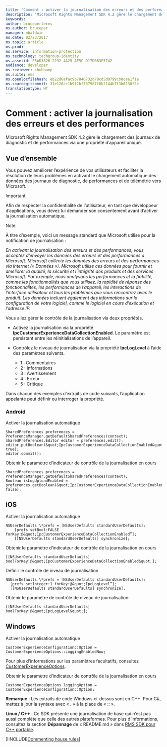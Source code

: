 ```yaml
---
title: "Comment : activer la journalisation des erreurs et des performances | Azure RMS"
description: "Microsoft Rights Management SDK 4.2 gère le chargement des journaux de diagnostic et de performances via une propriété d’appareil unique."
keywords: 
author: bruceperlerms
ms.author: bruceper
manager: mbaldwin
ms.date: 02/23/2017
ms.topic: article
ms.prod: 
ms.service: information-protection
ms.technology: techgroup-identity
ms.assetid: F5AD3826-2292-4A25-AF5C-D17D083F5742
audience: developer
ms.reviewer: shubhamp
ms.suite: ems
ms.openlocfilehash: eb22d6afac9b7846732d78cd5d0799cb8cae1f1a
ms.sourcegitcommit: 31e128cc1b917bf767987f0b2144b7f3b6288f2e
translationtype: HT
---
```

# <a name="how-to-enable-error-and-performance-logging"></a>Comment : activer la journalisation des erreurs et des performances
Microsoft Rights Management SDK 4.2 gère le chargement des journaux de diagnostic et de performances via une propriété d’appareil unique.

## <a name="overview"></a>Vue d’ensemble ##
Vous pouvez améliorer l’expérience de vos utilisateurs et faciliter la résolution de leurs problèmes en activant le chargement automatique des données des journaux de diagnostic, de performances et de télémétrie vers Microsoft. 

> [!IMPORTANT] 
> Afin de respecter la confidentialité de l’utilisateur, en tant que développeur d’applications, vous devez lui demander son consentement avant d’activer la journalisation automatique.

> [!NOTE]
> À titre d’exemple, voici un message standard que Microsoft utilise pour la notification de journalisation : 
>
> *En activant la journalisation des erreurs et des performances, vous acceptez d’envoyer les données des erreurs et des performances à Microsoft.  Microsoft collecte les données des erreurs et des performances via Internet (« Données »).  Microsoft utilise ces données pour fournir et améliorer la qualité, la sécurité et l’intégrité des produits et des services Microsoft.  Par exemple, nous analysons les performances et la fiabilité, comme les fonctionnalités que vous utilisez, la rapidité de réponse des fonctionnalités, les performances de l’appareil, les interactions de l’interface utilisateur et tous les problèmes que vous rencontrez avec le produit.  Les données incluent également des informations sur la configuration de votre logiciel, comme le logiciel en cours d’exécution et l’adresse IP.*  

Vous allez gérer le contrôle de la journalisation via deux propriétés.

-   Activez la journalisation via la propriété **IpcCustomerExperienceDataCollectionEnabled**. Le paramètre est persistant entre les réinitialisations de l’appareil.
-   Contrôlez le niveau de journalisation via la propriété **IpcLogLevel** à l’aide des paramètres suivants.

    * 1 : Commentaires
    * 2 : Informations
    * 3 : Avertissement
    * 4 : Erreur
    * 5 : Critique

Dans chacun des exemples d’extraits de code suivants, l’application appelante peut définir ou interroger la propriété.

### <a name="android"></a>Android ###
Activer la journalisation automatique

    SharedPreferences preferences = PreferenceManager.getDefaultSharedPreferences(context);
    SharedPreferences.Editor editor = preferences.edit();
    editor.putBoolean(&quot;IpcCustomerExperienceDataCollectionEnabled&quot;, true);
    editor.commit();

Obtenir le paramètre d’indicateur de contrôle de la journalisation en cours

    SharedPreferences preferences = PreferenceManager.getDefaultSharedPreferences(context);
    Boolean isLogUploadEnabled = preferences.getBoolean(&quot;IpcCustomerExperienceDataCollectionEnabled&quot;, false);

## <a name="ios"></a>iOS ##
Activer la journalisation automatique

    NSUserDefaults \*prefs = [NSUserDefaults standardUserDefaults];
        [prefs setBool:FALSE forKey:@&quot;IpcCustomerExperienceDataCollectionEnabled”];
        [[NSUserDefaults standardUserDefaults] synchronize];

Obtenir le paramètre d’indicateur de contrôle de la journalisation en cours

    [[NSUserDefaults standardUserDefaults] boolForKey:@&quot;IpcCustomerExperienceDataCollectionEnabled&quot;];

Définir le contrôle de niveau de journalisation

    NSUserDefaults \*prefs = [NSUserDefaults standardUserDefaults];
      [prefs setInteger:1 forKey:@&quot;IpcLogLevel”];
      [[NSUserDefaults standardUserDefaults] synchronize];

Obtenir le paramètre de contrôle de niveau de journalisation

    [[NSUserDefaults standardUserDefaults] boolForKey:@&quot;IpcLogLevel&quot;];
 

## <a name="windows"></a>Windows ##
Activer la journalisation automatique

    CustomerExperienceConfiguration::Option = CustomerExperienceOptions::LoggingEnabledNow;

Pour plus d’informations sur les paramètres facultatifs, consultez [CustomerExperienceOptions](https://msdn.microsoft.com/library/microsoft.rightsmanagement.customerexperienceoptions.aspx).

Obtenir le paramètre d’indicateur de contrôle de la journalisation en cours

    CustomerExperienceOptions loggingOption = CustomerExperienceConfiguration::Option;


**Remarque** : Les extraits de code Windows ci-dessus sont en C++. Pour C\#, mettez à jour la syntaxe avec « . » à la place de « :: ».

**Linux / C++** : Ce SDK présente une journalisation de base qui n’est pas aussi complète que celle des autres plateformes. Pour plus d’informations, consultez la section **Dépannage** de « README.md » dans [RMS SDK pour C++ portable](https://github.com/AzureAD/rms-sdk-for-cpp#troubleshooting).

[!INCLUDE[Commenting house rules](../includes/houserules.md)]